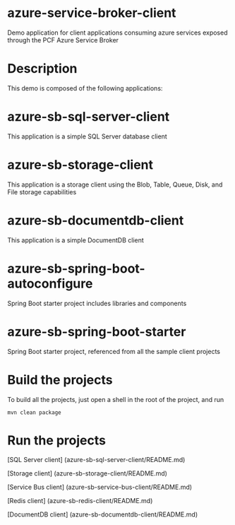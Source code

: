 # azure-service-broker-client
Demo application for client applications consuming azure services exposed through the PCF Azure Service Broker

# Description
This demo is composed of the following applications:

# azure-sb-sql-server-client
This application is a simple SQL Server database client

# azure-sb-storage-client
This application is a storage client using the Blob, Table, Queue, Disk, and File storage capabilities

# azure-sb-documentdb-client
This application is a simple DocumentDB client

# azure-sb-spring-boot-autoconfigure
Spring Boot starter project includes libraries and components

# azure-sb-spring-boot-starter
Spring Boot starter project, referenced from all the sample client projects

# Build the projects
To build all the projects, just open a shell in the root of the project, and run
```
mvn clean package
```

# Run the projects
[SQL Server client] (azure-sb-sql-server-client/README.md)

[Storage client] (azure-sb-storage-client/README.md)

[Service Bus client] (azure-sb-service-bus-client/README.md)

[Redis client] (azure-sb-redis-client/README.md)

[DocumentDB client] (azure-sb-documentdb-client/README.md)
